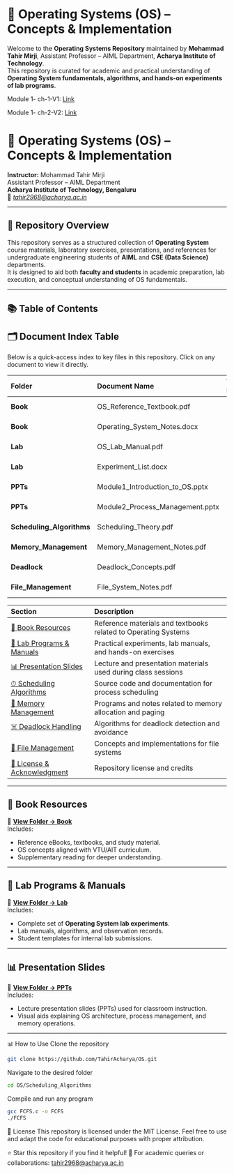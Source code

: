 # 🧠 Operating Systems (OS) – Concepts & Implementation

Welcome to the **Operating Systems Repository** maintained by **Mohammad Tahir Mirji**, Assistant Professor – AIML Department, **Acharya Institute of Technology**.  
This repository is curated for academic and practical understanding of **Operating System fundamentals, algorithms, and hands-on experiments of lab programs**.

Module 1- ch-1-V1: [Link](https://docs.google.com/presentation/d/1PkiFAAHL4q7UAi9jkXfaF31r-pfXwkL6/edit?usp=sharing&ouid=102189640680844426038&rtpof=true&sd=true)

Module 1- ch-2-V2: [Link](https://docs.google.com/presentation/d/1SzKSyyd4E6jatnVnZGukljUPfMLJCXCH/edit?usp=sharing&ouid=102189640680844426038&rtpof=true&sd=true)
# 🧠 Operating Systems (OS) – Concepts & Implementation

**Instructor:** Mohammad Tahir Mirji  
Assistant Professor – AIML Department  
**Acharya Institute of Technology, Bengaluru**  
📧 *tahir2968@acharya.ac.in*  

---

## 📘 Repository Overview

This repository serves as a structured collection of **Operating System** course materials, laboratory exercises, presentations, and references for undergraduate engineering students of **AIML** and **CSE (Data Science)** departments.  
It is designed to aid both **faculty and students** in academic preparation, lab execution, and conceptual understanding of OS fundamentals.

---

## 📚 Table of Contents

## 🗂️ Document Index Table

Below is a quick-access index to key files in this repository. Click on any document to view it directly.

| Folder | Document Name | Type / Format | Link |
|:-------|:---------------|:---------------|:------|
| **Book** | OS_Reference_Textbook.pdf | PDF | [View File](https://github.com/TahirAcharya/OS/blob/main/Book/OS_Reference_Textbook.pdf) |
| **Book** | Operating_System_Notes.docx | DOCX | [View File](https://github.com/TahirAcharya/OS/blob/main/Book/Operating_System_Notes.docx) |
| **Lab** | OS_Lab_Manual.pdf | PDF | [View File](https://github.com/TahirAcharya/OS/blob/main/Lab/OS_Lab_Manual.pdf) |
| **Lab** | Experiment_List.docx | DOCX | [View File](https://github.com/TahirAcharya/OS/blob/main/Lab/Experiment_List.docx) |
| **PPTs** | Module1_Introduction_to_OS.pptx | PPTX | [View File](https://github.com/TahirAcharya/OS/blob/main/PPTs/Module1_Introduction_to_OS.pptx) |
| **PPTs** | Module2_Process_Management.pptx | PPTX | [View File](https://github.com/TahirAcharya/OS/blob/main/PPTs/Module2_Process_Management.pptx) |
| **Scheduling_Algorithms** | Scheduling_Theory.pdf | PDF | [View File](https://github.com/TahirAcharya/OS/blob/main/Scheduling_Algorithms/Scheduling_Theory.pdf) |
| **Memory_Management** | Memory_Management_Notes.pdf | PDF | [View File](https://github.com/TahirAcharya/OS/blob/main/Memory_Management/Memory_Management_Notes.pdf) |
| **Deadlock** | Deadlock_Concepts.pdf | PDF | [View File](https://github.com/TahirAcharya/OS/blob/main/Deadlock/Deadlock_Concepts.pdf) |
| **File_Management** | File_System_Notes.pdf | PDF | [View File](https://github.com/TahirAcharya/OS/blob/main/File_Management/File_System_Notes.pdf) |


| Section | Description |
|:--------|:-------------|
| [📖 Book Resources](#-book-resources) | Reference materials and textbooks related to Operating Systems |
| [🧪 Lab Programs & Manuals](#-lab-programs--manuals) | Practical experiments, lab manuals, and hands-on exercises |
| [📊 Presentation Slides](#-presentation-slides) | Lecture and presentation materials used during class sessions |
| [⏱ Scheduling Algorithms](#-scheduling-algorithms) | Source code and documentation for process scheduling |
| [🧠 Memory Management](#-memory-management) | Programs and notes related to memory allocation and paging |
| [☠️ Deadlock Handling](#-deadlock-handling) | Algorithms for deadlock detection and avoidance |
| [📂 File Management](#-file-management) | Concepts and implementations for file systems |
| [📜 License & Acknowledgment](#-license--acknowledgment) | Repository license and credits |

---

## 📖 Book Resources

📂 **[View Folder → Book](https://github.com/TahirAcharya/OS/tree/main/Book)**  
Includes:
- Reference eBooks, textbooks, and study material.
- OS concepts aligned with VTU/AIT curriculum.
- Supplementary reading for deeper understanding.

---

## 🧪 Lab Programs & Manuals

📂 **[View Folder → Lab](https://github.com/TahirAcharya/OS/tree/main/Lab)**  
Includes:
- Complete set of **Operating System lab experiments**.
- Lab manuals, algorithms, and observation records.
- Student templates for internal lab submissions.

---

## 📊 Presentation Slides

📂 **[View Folder → PPTs](https://github.com/TahirAcharya/OS/tree/main/PPTs)**  
Includes:
- Lecture presentation slides (PPTs) used for classroom instruction.
- Visual aids explaining OS architecture, process management, and memory operations.

---

📊 How to Use
Clone the repository
```bash
git clone https://github.com/TahirAcharya/OS.git
```

Navigate to the desired folder
```bash
cd OS/Scheduling_Algorithms
```
Compile and run any program

```bash
gcc FCFS.c -o FCFS
./FCFS
```
📜 License
This repository is licensed under the MIT License.
Feel free to use and adapt the code for educational purposes with proper attribution.

⭐ Star this repository if you find it helpful!
📧 For academic queries or collaborations: tahir2968@acharya.ac.in


